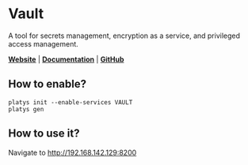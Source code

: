 # Vault

A tool for secrets management, encryption as a service, and privileged access management.

**[Website](https://www.vaultproject.io/)** | **[Documentation](https://www.vaultproject.io/docs)** | **[GitHub](https://github.com/hashicorp/vault)**

## How to enable?

```
platys init --enable-services VAULT
platys gen
```

## How to use it?

Navigate to <http://192.168.142.129:8200>